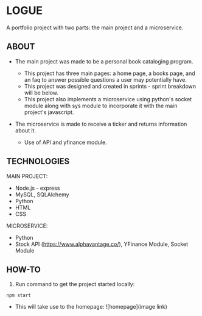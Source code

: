 # LOGUE
A portfolio project with two parts: the main project and a microservice. 
## ABOUT
* The main project was made to be a personal book cataloging program.
  * This project has three main pages: a home page, a books page, and an faq to answer possible questions a user may potentially have.
  * This project was designed and created in sprints - sprint breakdown will be below.
  * This project also implements a microservice using python's socket module along with sys module to incorporate it with the main project's javascript.
    
* The microservice is made to receive a ticker and returns information about it.
  * Use of API and yfinance module.
 
## TECHNOLOGIES
MAIN PROJECT:
* Node.js - express
* MySQL, SQLAlchemy
* Python
* HTML
* CSS

MICROSERVICE:
* Python
* Stock API (https://www.alphavantage.co/), YFinance Module, Socket Module
  
## HOW-TO
1. Run command to get the project started locally:
```
npm start
```
* This will take use to the homepage:
![homepage](image link)
